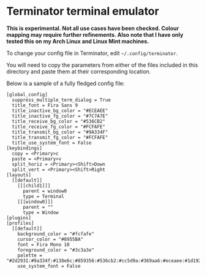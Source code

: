 # Terminator terminal emulator

**This is experimental. Not all use cases have been checked. Colour mapping may require further refinements. Also note that I have only tested this on my Arch Linux and Linux Mint machines.**

To change your config file in Terminator, edit `~/.config/terminator`.

You will need to copy the parameters from either of the files included in this directory and paste them at their corresponding location.

Below is a sample of a fully fledged config file:

```
[global_config]
  suppress_multiple_term_dialog = True
  title_font = Fira Sans 9
  title_inactive_bg_color = "#ECEAEE"
  title_inactive_fg_color = "#7C7A7E"
  title_receive_bg_color = "#536CB2"
  title_receive_fg_color = "#FCFAFE"
  title_transmit_bg_color = "#9A334F"
  title_transmit_fg_color = "#FCFAFE"
  title_use_system_font = False
[keybindings]
  copy = <Primary>c
  paste = <Primary>v
  split_horiz = <Primary><Shift>Down
  split_vert = <Primary><Shift>Right
[layouts]
  [[default]]
    [[[child1]]]
      parent = window0
      type = Terminal
    [[[window0]]]
      parent = ""
      type = Window
[plugins]
[profiles]
  [[default]]
    background_color = "#fcfafe"
    cursor_color = "#8955BA"
    font = Fira Mono 10
    foreground_color = "#3c3a3e"
    palette = "#2d2931:#9a334f:#138e6c:#859356:#536cb2:#cc5d9a:#369aa6:#eceaee:#1d1921:#936a48:#3c3a3e:#7c7a7e:#7d7981:#8955ba:#ada9b1:#fcfafe"
    use_system_font = False
```

